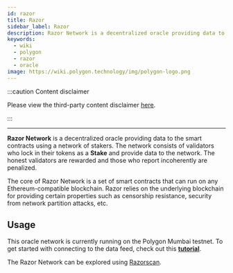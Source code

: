 ```yaml
---
id: razor
title: Razor
sidebar_label: Razor
description: Razor Network is a decentralized oracle providing data to the smart contracts using a network of stakers
keywords:
  - wiki
  - polygon
  - razor
  - oracle
image: https://wiki.polygon.technology/img/polygon-logo.png
---
```


:::caution Content disclaimer

Please view the third-party content disclaimer [<ins>here</ins>](https://github.com/maticnetwork/matic-docs/blob/master/CONTENT_DISCLAIMER.md).

:::

---

**Razor Network** is a decentralized oracle providing data to the smart contracts using a network of stakers. The network consists of validators who lock in their tokens as a **Stake** and provide data to the network. The honest validators are rewarded and those who report incoherently are penalized.

The core of Razor Network is a set of smart contracts that can run on any Ethereum-compatible blockchain. Razor relies on the underlying blockchain for providing certain properties such as censorship resistance, security from network partition attacks, etc.

## Usage

This oracle network is currently running on the Polygon Mumbai testnet. To get started with connecting to the data feed, check out this **[tutorial](https://docs.razor.network/)**.

The Razor Network can be explored using [Razorscan](https://razorscan.io/).

